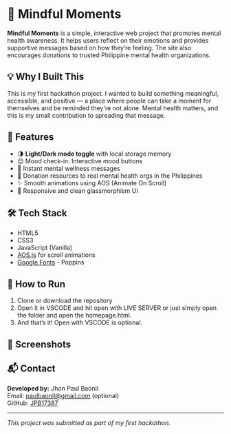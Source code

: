 # 🌿 Mindful Moments

**Mindful Moments** is a simple, interactive web project that promotes mental health awareness. It helps users reflect on their emotions and provides supportive messages based on how they’re feeling. The site also encourages donations to trusted Philippine mental health organizations.

## 💡 Why I Built This

This is my first hackathon project. I wanted to build something meaningful, accessible, and positive — a place where people can take a moment for themselves and be reminded they're not alone. Mental health matters, and this is my small contribution to spreading that message.

## 🚀 Features

- 🌗 **Light/Dark mode toggle** with local storage memory
- 😊 Mood check-in: Interactive mood buttons
- 💬 Instant mental wellness messages
- 🤝 Donation resources to real mental health orgs in the Philippines
- ✨ Smooth animations using AOS (Animate On Scroll)
- 💙 Responsive and clean glassmorphism UI

## 🛠️ Tech Stack

- HTML5
- CSS3
- JavaScript (Vanilla)
- [AOS.js](https://michalsnik.github.io/aos/) for scroll animations
- [Google Fonts](https://fonts.google.com/) - Poppins

## 🧪 How to Run

1. Clone or download the repository
2. Open it in VSCODE and hit open with LIVE SERVER or just simply open the folder and open the homepage.html. 
3. And that’s it! Open with VSCODE is optional.

## 📸 Screenshots

## 📬 Contact

**Developed by:** Jhon Paul Baonil  
Email: paulbaonil@gmail.com (optional)  
GitHub: [JPB17387](https://github.com/JPB17387)

---

*This project was submitted as part of my first hackathon.*  
